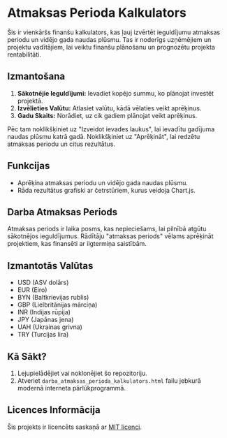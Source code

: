 
# Atmaksas Perioda Kalkulators

Šis ir vienkāršs finanšu kalkulators, kas ļauj izvērtēt ieguldījumu atmaksas periodu un vidējo gada naudas plūsmu. Tas ir noderīgs uzņēmējiem un projektu vadītājiem, lai veiktu finanšu plānošanu un prognozētu projekta rentabilitāti.

## Izmantošana

1. **Sākotnējie Ieguldījumi:** Ievadiet kopējo summu, ko plānojat investēt projektā.
2. **Izvēlieties Valūtu:** Atlasiet valūtu, kādā vēlaties veikt aprēķinus.
3. **Gadu Skaits:** Norādiet, uz cik gadiem plānojat veikt aprēķinus.

Pēc tam noklikšķiniet uz "Izveidot ievades laukus", lai ievadītu gadījuma naudas plūsmu katrā gadā. Noklikšķiniet uz "Aprēķināt", lai redzētu atmaksas periodu un citus rezultātus.

## Funkcijas

- Aprēķina atmaksas periodu un vidējo gada naudas plūsmu.
- Rāda rezultātus grafiski ar četrstūriem, kurus veidoja Chart.js.

## Darba Atmaksas Periods

Atmaksas periods ir laika posms, kas nepieciešams, lai pilnībā atgūtu sākotnējos ieguldījumus. Rādītāju "atmaksas periods" vēlams aprēķināt projektiem, kas finansēti ar ilgtermiņa saistībām.

## Izmantotās Valūtas

- USD (ASV dolārs)
- EUR (Eiro)
- BYN (Baltkrievijas rublis)
- GBP (Lielbritānijas mārciņa)
- INR (Indijas rūpija)
- JPY (Japānas jena)
- UAH (Ukrainas grivna)
- TRY (Turcijas lira)

## Kā Sākt?

1. Lejupielādējiet vai noklonējiet šo repozitoriju.
2. Atveriet `darba_atmaksas_perioda_kalkulators.html` failu jebkurā modernā interneta pārlūkprogrammā.

## Licences Informācija

Šis projekts ir licencēts saskaņā ar [MIT licenci](LICENSE).
